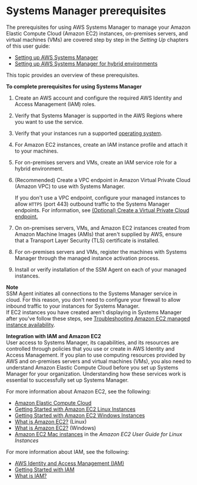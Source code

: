 # Systems Manager prerequisites<a name="systems-manager-prereqs"></a>

The prerequisites for using AWS Systems Manager to manage your Amazon Elastic Compute Cloud \(Amazon EC2\) instances, on\-premises servers, and virtual machines \(VMs\) are covered step by step in the *Setting Up* chapters of this user guide:
+ [Setting up AWS Systems Manager](systems-manager-setting-up.md)
+ [Setting up AWS Systems Manager for hybrid environments](systems-manager-managedinstances.md)

This topic provides an overview of these prerequisites\. 

**To complete prerequisites for using Systems Manager**

1. Create an AWS account and configure the required AWS Identity and Access Management \(IAM\) roles\.

1. Verify that Systems Manager is supported in the AWS Regions where you want to use the service\.

1. Verify that your instances run a supported [operating system](https://docs.aws.amazon.com/systems-manager/latest/userguide/prereqs-operating-systems.html)\.

1. For Amazon EC2 instances, create an IAM instance profile and attach it to your machines\.

1. For on\-premises servers and VMs, create an IAM service role for a hybrid environment\.

1. \(Recommended\) Create a VPC endpoint in Amazon Virtual Private Cloud \(Amazon VPC\) to use with Systems Manager\. 

   If you don't use a VPC endpoint, configure your managed instances to allow `HTTPS` \(port 443\) outbound traffic to the Systems Manager endpoints\. For information, see [\(Optional\) Create a Virtual Private Cloud endpoint\.](setup-create-vpc.md)

1. On on\-premises servers, VMs, and Amazon EC2 instances created from Amazon Machine Images \(AMIs\) that aren't supplied by AWS, ensure that a Transport Layer Security \(TLS\) certificate is installed\.

1. For on\-premises servers and VMs, register the machines with Systems Manager through the managed instance activation process\.

1. Install or verify installation of the SSM Agent on each of your managed instances\.

**Note**  
SSM Agent initiates all connections to the Systems Manager service in cloud\. For this reason, you don't need to configure your firewall to allow inbound traffic to your instances for Systems Manager\.  
If EC2 instances you have created aren't displaying in Systems Manager after you've follow these steps, see [Troubleshooting Amazon EC2 managed instance availability](troubleshooting-managed-instances.md)\.

**Integration with IAM and Amazon EC2**  
User access to Systems Manager, its capabilities, and its resources are controlled through policies that you use or create in AWS Identity and Access Management\. If you plan to use computing resources provided by AWS and on\-premises servers and virtual machines \(VMs\), you also need to understand Amazon Elastic Compute Cloud before you set up Systems Manager for your organization\. Understanding how these services work is essential to successfully set up Systems Manager\.

For more information about Amazon EC2, see the following:
+ [Amazon Elastic Compute Cloud](https://aws.amazon.com/ec2/)
+ [Getting Started with Amazon EC2 Linux Instances](https://docs.aws.amazon.com/AWSEC2/latest/UserGuide/EC2_GetStarted.html)
+ [Getting Started with Amazon EC2 Windows Instances](https://docs.aws.amazon.com/AWSEC2/latest/WindowsGuide/EC2_GetStarted.html)
+  [What is Amazon EC2?](https://docs.aws.amazon.com/AWSEC2/latest/UserGuide/concepts.html) \(Linux\)
+ [What is Amazon EC2?](https://docs.aws.amazon.com/AWSEC2/latest/WindowsGuide/concepts.html) \(Windows\)
+ [Amazon EC2 Mac instances](url-ec2-user;ec2-mac-instances.html) in the *Amazon EC2 User Guide for Linux Instances*

For more information about IAM, see the following:
+ [AWS Identity and Access Management \(IAM\)](https://aws.amazon.com/iam/)
+ [Getting Started with IAM](https://docs.aws.amazon.com/IAM/latest/UserGuide/getting-started.html)
+ [What is IAM?](https://docs.aws.amazon.com/IAM/latest/UserGuide/)